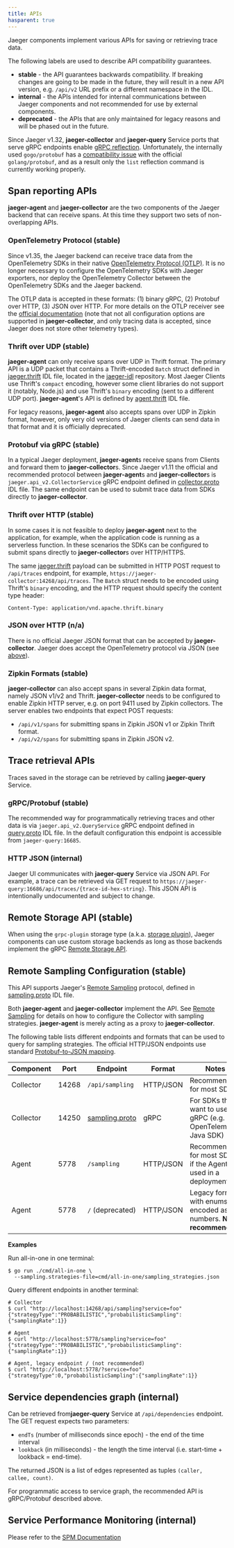 ```yaml
---
title: APIs
hasparent: true
---
```


Jaeger components implement various APIs for saving or retrieving trace data.

The following labels are used to describe API compatibility guarantees.

* **stable** - the API guarantees backwards compatibility. If breaking changes are going to be made in the future, they will result in a new API version, e.g. `/api/v2` URL prefix or a different namespace in the IDL.
* **internal** - the APIs intended for internal communications between Jaeger components and not recommended for use by external components.
* **deprecated** - the APIs that are only maintained for legacy reasons and will be phased out in the future.

Since Jaeger v1.32, **jaeger-collector** and **jaeger-query** Service ports that serve gRPC endpoints enable [gRPC reflection][grpc-reflection]. Unfortunately, the internally used `gogo/protobuf` has a [compatibility issue][gogo-reflection] with the official `golang/protobuf`, and as a result only the `list` reflection command is currently working properly.

## Span reporting APIs

**jaeger-agent** and **jaeger-collector** are the two components of the Jaeger backend that can receive spans. At this time they support two sets of non-overlapping APIs.

### OpenTelemetry Protocol (stable)

Since v1.35, the Jaeger backend can receive trace data from the OpenTelemetry SDKs in their native [OpenTelemetry Protocol (OTLP)][otlp]. It is no longer necessary to configure the OpenTelemetry SDKs with Jaeger exporters, nor deploy the OpenTelemetry Collector between the OpenTelemetry SDKs and the Jaeger backend.

The OTLP data is accepted in these formats: (1) binary gRPC, (2) Protobuf over HTTP, (3) JSON over HTTP. For more details on the OTLP receiver see the [official documentation][otlp-rcvr] (note that not all configuration options are supported in **jaeger-collector**, and only tracing data is accepted, since Jaeger does not store other telemetry types).

[otlp-rcvr]: https://github.com/open-telemetry/opentelemetry-collector/blob/main/receiver/otlpreceiver/README.md

### Thrift over UDP (stable)

**jaeger-agent** can only receive spans over UDP in Thrift format. The primary API is a UDP packet that contains a Thrift-encoded `Batch` struct defined in [jaeger.thrift] IDL file, located in the [jaeger-idl] repository. Most Jaeger Clients use Thrift's `compact` encoding, however some client libraries do not support it (notably, Node.js) and use Thrift's `binary` encoding (sent to  a different UDP port). **jaeger-agent**'s API is defined by [agent.thrift] IDL file.

For legacy reasons, **jaeger-agent** also accepts spans over UDP in Zipkin format, however, only very old versions of Jaeger clients can send data in that format and it is officially deprecated.

### Protobuf via gRPC (stable)

In a typical Jaeger deployment, **jaeger-agent**s receive spans from Clients and forward them to **jaeger-collector**s. Since Jaeger v1.11 the official and recommended protocol between **jaeger-agent**s and **jaeger-collector**s is `jaeger.api_v2.CollectorService` gRPC endpoint defined in [collector.proto] IDL file. The same endpoint can be used to submit trace data from SDKs directly to **jaeger-collector**.

### Thrift over HTTP (stable)

In some cases it is not feasible to deploy **jaeger-agent** next to the application, for example, when the application code is running as a serverless function. In these scenarios the SDKs can be configured to submit spans directly to **jaeger-collector**s over HTTP/HTTPS.

The same [jaeger.thrift] payload can be submitted in HTTP POST request to `/api/traces` endpoint, for example, `https://jaeger-collector:14268/api/traces`. The `Batch` struct needs to be encoded using Thrift's `binary` encoding, and the HTTP request should specify the content type header:

```
Content-Type: application/vnd.apache.thrift.binary
```

### JSON over HTTP (n/a)

There is no official Jaeger JSON format that can be accepted by **jaeger-collector**.
Jaeger does accept the OpenTelemetry protocol via JSON (see [above](#opentelemetry-protocol-stable)).

### Zipkin Formats (stable)

**jaeger-collector** can also accept spans in several Zipkin data format, namely JSON v1/v2 and Thrift. **jaeger-collector** needs to be configured to enable Zipkin HTTP server, e.g. on port 9411 used by Zipkin collectors. The server enables two endpoints that expect POST requests:

* `/api/v1/spans` for submitting spans in Zipkin JSON v1 or Zipkin Thrift format.
* `/api/v2/spans` for submitting spans in Zipkin JSON v2.

## Trace retrieval APIs

Traces saved in the storage can be retrieved by calling **jaeger-query** Service.

### gRPC/Protobuf (stable)

The recommended way for programmatically retrieving traces and other data is via `jaeger.api_v2.QueryService` gRPC endpoint defined in [query.proto] IDL file. In the default configuration this endpoint is accessible from `jaeger-query:16685`.

### HTTP JSON (internal)

Jaeger UI communicates with **jaeger-query** Service via JSON API. For example, a trace can be retrieved via GET request to `https://jaeger-query:16686/api/traces/{trace-id-hex-string}`. This JSON API is intentionally undocumented and subject to change.

## Remote Storage API (stable)

When using the `grpc-plugin` storage type (a.k.a. [storage plugin](../deployment/#storage-plugin)), Jaeger components can use custom storage backends as long as those backends implement the gRPC [Remote Storage API][storage.proto].

## Remote Sampling Configuration (stable)

This API supports Jaeger's [Remote Sampling](../sampling/#remote-sampling) protocol, defined in [sampling.proto] IDL file.

Both **jaeger-agent** and **jaeger-collector** implement the API. See [Remote Sampling](../sampling/#remote-sampling) for details on how to configure the Collector with sampling strategies. **jaeger-agent** is merely acting as a proxy to **jaeger-collector**.

The following table lists different endpoints and formats that can be used to query for sampling strategies. The official HTTP/JSON endpoints use standard [Protobuf-to-JSON mapping](https://developers.google.com/protocol-buffers/docs/proto3#json).

Component | Port  | Endpoint          | Format    | Notes
--------- | ----- | ----------------- | --------- | -----
Collector | 14268 | `/api/sampling`   | HTTP/JSON | Recommended for most SDKs
Collector | 14250 | [sampling.proto]  | gRPC      | For SDKs that want to use gRPC (e.g. OpenTelemetry Java SDK)
Agent     | 5778  | `/sampling`       | HTTP/JSON | Recommended for most SDKs if the Agent is used in a deployment
Agent     | 5778  | `/` (deprecated)  | HTTP/JSON | Legacy format, with enums encoded as numbers. **Not recommended.**

**Examples**

Run all-in-one in one terminal:
```shell
$ go run ./cmd/all-in-one \
  --sampling.strategies-file=cmd/all-in-one/sampling_strategies.json
```

Query different endpoints in another terminal:
```shell
# Collector
$ curl "http://localhost:14268/api/sampling?service=foo"
{"strategyType":"PROBABILISTIC","probabilisticSampling":{"samplingRate":1}}

# Agent
$ curl "http://localhost:5778/sampling?service=foo"
{"strategyType":"PROBABILISTIC","probabilisticSampling":{"samplingRate":1}}

# Agent, legacy endpoint / (not recommended)
$ curl "http://localhost:5778/?service=foo"
{"strategyType":0,"probabilisticSampling":{"samplingRate":1}}
```

## Service dependencies graph (internal)

Can be retrieved from**jaeger-query** Service at `/api/dependencies` endpoint. The GET request expects two parameters:

* `endTs` (number of milliseconds since epoch) - the end of the time interval
* `lookback` (in milliseconds) - the length the time interval (i.e. start-time + lookback = end-time).

The returned JSON is a list of edges represented as tuples `(caller, callee, count)`.

For programmatic access to service graph, the recommended API is gRPC/Protobuf described above.

## Service Performance Monitoring (internal)

Please refer to the [SPM Documentation](../spm#api)

[jaeger-idl]: https://github.com/jaegertracing/jaeger-idl/
[jaeger.thrift]: https://github.com/jaegertracing/jaeger-idl/blob/main/thrift/jaeger.thrift
[agent.thrift]: https://github.com/jaegertracing/jaeger-idl/blob/main/thrift/agent.thrift
[sampling.thrift]: https://github.com/jaegertracing/jaeger-idl/blob/main/thrift/sampling.thrift
[collector.proto]: https://github.com/jaegertracing/jaeger-idl/blob/main/proto/api_v2/collector.proto
[query.proto]: https://github.com/jaegertracing/jaeger-idl/blob/main/proto/api_v2/query.proto
[sampling.proto]: https://github.com/jaegertracing/jaeger-idl/blob/main/proto/api_v2/sampling.proto
[grpc-reflection]: https://github.com/grpc/grpc-go/blob/master/Documentation/server-reflection-tutorial.md#enable-server-reflection
[gogo-reflection]: https://jbrandhorst.com/post/gogoproto/#reflection
[otlp]: https://opentelemetry.io/docs/reference/specification/protocol/
[storage.proto]: https://github.com/jaegertracing/jaeger/blob/main/plugin/storage/grpc/proto/storage.proto
